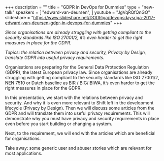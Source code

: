 +++
description = ""
title = "GDPR in DevOps for Dummies"
type = "new-talk"
speakers = [
        "edward-van-deursen",
]
youtube = "JgVqRQfQnGQ"
slideshare = "https://www.slideshare.net/DODRiga/devopsdaysriga-2017-edward-van-deursen-gdpr-in-devops-for-dummies"
+++
<p><em>Since organisations are already struggling with getting compliant to the security standards like ISO 27001/2, it’s even harder to get the right measures in place for the GDPR.</em></p>

<p><em>Topics: the relation between privacy and security, Privacy by Design, translate GDPR into useful privacy requirements.</em></p>

<p>Organisations are preparing for the General Data Protection Regulation (GDPR), the latest European privacy law. Since organisations are already struggling with getting compliant to the security standards like ISO 27001/2, NEN 7510 or Dutch baseline as BIR / BIG/ BIWA, it’s even harder to get the right measures in place for the GDPR.</p>
<p>In this presentation, we start with the relations between privacy and security. And why it is even more relevant to Shift left in the development lifecycle (Privacy by Design). Then we will discuss some articles from the GDPR and will translate them into useful privacy requirements. This will demonstrate why you must have privacy and security requirements in place even before you start building or changing a system.</p>
<p>Next, to the requirement, we will end with the articles which are beneficial for organisations.</p>
<p>Take away: some generic user and abuser stories which are relevant for most applications.</p>